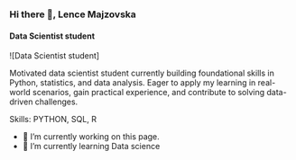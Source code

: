 ### Hi there 👋, Lence  Majzovska
#### Data Scientist student
![Data Scientist student]

Motivated data scientist student currently building foundational skills in Python, statistics, and data analysis. Eager to apply my learning in real-world scenarios, gain practical experience, and contribute to solving data-driven challenges.

Skills: PYTHON, SQL, R

- 🔭 I’m currently working on this page. 
- 🌱 I’m currently learning Data science 


  






